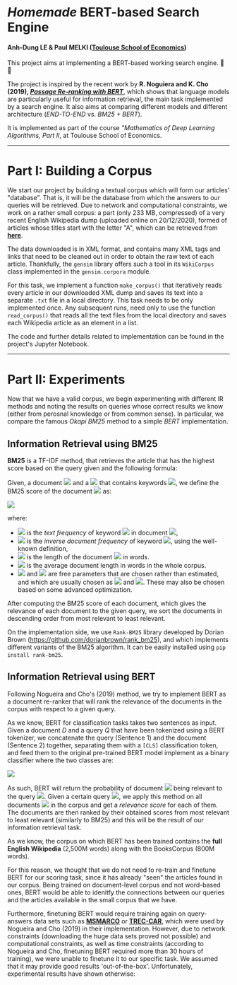 # ***Homemade* BERT-based Search Engine**
#### Anh-Dung LE & Paul MELKI ([Toulouse School of Economics](https://www.tse-fr.eu/ ))

This project aims at implementing a BERT-based working search engine. :mag_right: :satellite:

The project is inspired by the recent work by **R. Noguiera and K. Cho (2019), [*Passage Re-ranking with BERT*](https://arxiv.org/pdf/1901.04085.pdf)**, which shows that language models are particularly useful for information retrieval, the main task implemented by a search engine. It also aims at comparing different models and different architecture (*END-TO-END* vs. *BM25 + BERT*). 

It is implemented as part of the course *"Mathematics of Deep Learning Algorithms, Part II*, at Toulouse School of Economics.

---

# **Part I: Building a Corpus**

We start our project by building a textual corpus which will form our articles' 
"database". That is, it will be the database from which the answers to our queries will be retrieved. Due to network and computational constraints, we work on a rather small corpus: a part (only 233 MB, compressed) of a very recent English Wikipedia dump (uploaded online on 20/12/2020), formed of articles whose titles start with the letter "A", which can be retrieved from [**here**](https://dumps.wikimedia.org/enwiki/20201220/). 

The data downloaded is in XML format, and contains many XML tags and links that need to be cleaned out in order to obtain the raw text of each article. Thankfully, the `gensim` library offers such a tool in its `WikiCorpus` class implemented in the `gensim.corpora` module. 

For this task, we implement a function `make_corpus()` that iteratively reads every article in our downloaded XML dump and saves its text into a separate `.txt` file in a local directory. This task needs to be only implemented once. Any subsequent runs, need only to use the function `read_corpus()` that reads all the text files from the local directory and saves each Wikipedia article as an element in a list. 

The code and further details related to implementation can be found in the project's Jupyter Notebook. 

---

# **Part II: Experiments**

Now that we have a valid corpus, we begin experimenting with different IR methods and noting the results on queries whose correct results we know (either from perosnal knowledge or from common sense). In particular, we compare the famous *Okapi BM25* method to a simple *BERT* implementation.

## **Information Retrieval using BM25**

**BM25** is a TF-IDF method, that retrieves the article that has the highest score based on the query given and the following formula: 

Given, a document <img src="https://render.githubusercontent.com/render/math?math=D"> and a <img src="https://render.githubusercontent.com/render/math?math=Q"> that contains keywords <img src="https://render.githubusercontent.com/render/math?math=q_1,..., q_n">, we define the BM25 score of the document <img src="https://render.githubusercontent.com/render/math?math=D"> as:


<img src="https://render.githubusercontent.com/render/math?math=score(D, Q) = \sum_{i = 1}^n IDF(q_i) \cdot \frac{TF(q_i, D) \cdot (k_1 + 1)}{TF(q_i, D) + k_1 \cdot \left(1 - b + b \cdot \frac{|D|}{avgdl} \right)}">


where: 
- <img src="https://render.githubusercontent.com/render/math?math=TF(q_i, D)"> is the *text frequency* of keyword <img src="https://render.githubusercontent.com/render/math?math=q_i"> in document <img src="https://render.githubusercontent.com/render/math?math=D">,
- <img src="https://render.githubusercontent.com/render/math?math=IDF(q_i)"> is the *inverse document frequency* of keyword <img src="https://render.githubusercontent.com/render/math?math=q_i">, using the well-known definition,
- <img src="https://render.githubusercontent.com/render/math?math=|D|"> is the length of the document <img src="https://render.githubusercontent.com/render/math?math=D"> in words.
- <img src="https://render.githubusercontent.com/render/math?math=avgdl"> is the average document length in words in the whole corpus.
- <img src="https://render.githubusercontent.com/render/math?math=k_1"> and <img src="https://render.githubusercontent.com/render/math?math=b"> are free parameters that are chosen rather than estimated, and which are usually chosen as <img src="https://render.githubusercontent.com/render/math?math=k_1 \in [1.2, 2.0]"> and <img src="https://render.githubusercontent.com/render/math?math=b = 0.75">. These may also be chosen based on some advanced optimization.

After computing the BM25 score of each document, which gives the relevance of each document to the given query, we sort the documents in descending order from most relevant to least relevant.

On the implementation side, we use `Rank-BM25` library developed by Dorian Brown (https://github.com/dorianbrown/rank_bm25), and which implements different variants of the BM25 algorithm. It can be easily installed using `pip install rank-bm25`. 

## **Information Retrieval using BERT**
Following Nogueira and Cho's (2019) method, we try to implement BERT as a document re-ranker that will rank the relevance of the documents in the corpus with respect to a given query. 

As we know, BERT for classification tasks takes two sentences as input. Given a document $D$ and a query $Q$ that have been tokenized using a BERT tokenizer, we concatenate the query (Sentence 1) and the document (Sentence 2) together, separating them with a `[CLS]` classification token, and feed them to the original pre-trained BERT model implement as a binary classifier where the two classes are: 


<img src="https://render.githubusercontent.com/render/math?math=\begin{cases} 0 = \text{not relevant}, \\ 1 = \text{relevant} \end{cases}">


As such, BERT will return the probability of document <img src="https://render.githubusercontent.com/render/math?math=D"> being relevant to the query <img src="https://render.githubusercontent.com/render/math?math=Q">. Given a certain query <img src="https://render.githubusercontent.com/render/math?math=Q">, we apply this method on all documents <img src="https://render.githubusercontent.com/render/math?math=D_1, D_2, ..., D_n"> in the corpus and get a *relevance score* for each of them. The documents are then ranked by their obtained scores from most relevant to least relevant (similarly to BM25) and this will be the result of our information retrieval task.

As we know, the corpus on which BERT has been trained contains the **full English Wikipedia** (2,500M words) along with the BooksCorpus (800M words).

For this reason, we thought that we do not need to re-train and finetune BERT for our scoring task, since it has already "seen" the articles found in our corpus. Being trained on document-level corpus and not word-based ones, BERT would be able to idenitfy the connections between our queries and the articles available in the small corpus that we have.

Furthermore, finetuning BERT would require training again on query-answers data sets such as [**MSMARCO**](https://microsoft.github.io/msmarco/) or [**TREC-CAR**](https://trec.nist.gov/pubs/trec26/papers/Overview-CAR.pdf), which were used by Nogueira and Cho (2019) in their implementation. However, due to network constraints (downloading the huge data sets proved not possible) and computational constraints, as well as time constraints (according to Nogueira and Cho, finetuning BERT required more than 30 hours of training), we were unable to finetune it to our specific task. We assumed that it may provide good results 'out-of-the-box'. Unfortunately, experimental results have shown otherwise:
